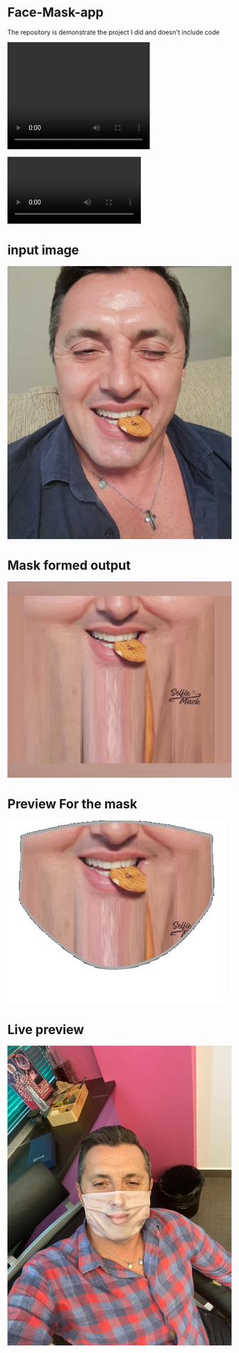 # Face-Mask-app
The repository is demonstrate the project I did and doesn't include code

<video width="320" height="240" controls>
  <source src="video.mp4" type="video/mp4">
</video>

![Promoational Video](https://github.com/TalhaSheikh-dev/Face-Mask-app/blob/main/Promotional%20Video.mp4)

# input image
![](https://github.com/TalhaSheikh-dev/Face-Mask-app/blob/main/input.png)


# Mask formed output
![](https://github.com/TalhaSheikh-dev/Face-Mask-app/blob/main/First-output.png)

# Preview For the mask
![](https://github.com/TalhaSheikh-dev/Face-Mask-app/blob/main/preview.png)


# Live preview
![](https://github.com/TalhaSheikh-dev/Face-Mask-app/blob/main/live%20preview.jpg)
